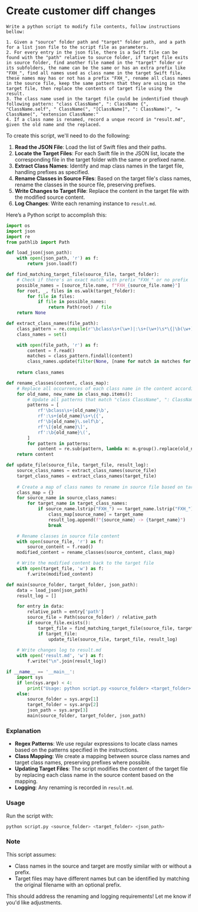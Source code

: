 # Create customer diff changes #

```
Write a python script to modify file contents, follow instructions bellow:

1. Given a "source" folder path and "target" folder path, and a path for a list json file to the script file as parameters.
2. For every entry in the json file, there is a Swift file can be found with the "path" relative to source folder, if target file exits in source folder, find another file named in the "target" folder or its subfolders, the name can be the same or has an extra prefix like "FXH_", find all names used as class name in the target Swift file, these names may has or not has a prefix "FXH_", rename all class names in the source file, keep the same pattern that they are using in the target file, then replace the contents of target file using the result.
3. The class name used in the target file could be indentified though following pattern: "class ClassName", ": ClassName {", "ClassName.self", " ClassName(", "[ClassName]", ": ClassName)", "= ClassName(", "extension ClassName:"
4. If a class name is renamed, record a unque record in "result.md", given the old name and the replaced.

```

To create this script, we'll need to do the following:

1. **Read the JSON File**: Load the list of Swift files and their paths.
2. **Locate the Target Files**: For each Swift file in the JSON list, locate the corresponding file in the target folder with the same or prefixed name.
3. **Extract Class Names**: Identify and map class names in the target file, handling prefixes as specified.
4. **Rename Classes in Source Files**: Based on the target file's class names, rename the classes in the source file, preserving prefixes.
5. **Write Changes to Target File**: Replace the content in the target file with the modified source content.
6. **Log Changes**: Write each renaming instance to `result.md`.

Here’s a Python script to accomplish this:

```python
import os
import json
import re
from pathlib import Path

def load_json(json_path):
    with open(json_path, 'r') as f:
        return json.load(f)

def find_matching_target_file(source_file, target_folder):
    # Check if there's an exact match with prefix "FXH_" or no prefix
    possible_names = [source_file.name, f"FXH_{source_file.name}"]
    for root, _, files in os.walk(target_folder):
        for file in files:
            if file in possible_names:
                return Path(root) / file
    return None

def extract_class_names(file_path):
    class_pattern = re.compile(r'\bclass\s+(\w+)|:\s+(\w+)\s*\{|\b(\w+)\.self|\[\s*(\w+)\s*\]|\b(\w+)\(')
    class_names = set()

    with open(file_path, 'r') as f:
        content = f.read()
        matches = class_pattern.findall(content)
        class_names.update(filter(None, [name for match in matches for name in match]))
    
    return class_names

def rename_classes(content, class_map):
    # Replace all occurrences of each class name in the content according to the class_map
    for old_name, new_name in class_map.items():
        # Update all patterns that match "class ClassName", ": ClassName {", "ClassName.self", " ClassName(", "[ClassName]", ": ClassName)"
        patterns = [
            rf'\bclass\s+{old_name}\b',
            rf':\s+{old_name}\s+\{{',
            rf'\b{old_name}\.self\b',
            rf'\[{old_name}\]',
            rf':\b{old_name}\(',
        ]
        for pattern in patterns:
            content = re.sub(pattern, lambda m: m.group().replace(old_name, new_name), content)
    return content

def update_file(source_file, target_file, result_log):
    source_class_names = extract_class_names(source_file)
    target_class_names = extract_class_names(target_file)
    
    # Create a map of class names to rename in source file based on target file names
    class_map = {}
    for source_name in source_class_names:
        for target_name in target_class_names:
            if source_name.lstrip("FXH_") == target_name.lstrip("FXH_"):
                class_map[source_name] = target_name
                result_log.append(f"{source_name} -> {target_name}")
                break

    # Rename classes in source file content
    with open(source_file, 'r') as f:
        source_content = f.read()
    modified_content = rename_classes(source_content, class_map)

    # Write the modified content back to the target file
    with open(target_file, 'w') as f:
        f.write(modified_content)

def main(source_folder, target_folder, json_path):
    data = load_json(json_path)
    result_log = []

    for entry in data:
        relative_path = entry['path']
        source_file = Path(source_folder) / relative_path
        if source_file.exists():
            target_file = find_matching_target_file(source_file, target_folder)
            if target_file:
                update_file(source_file, target_file, result_log)
    
    # Write changes log to result.md
    with open('result.md', 'w') as f:
        f.write("\n".join(result_log))

if __name__ == '__main__':
    import sys
    if len(sys.argv) < 4:
        print("Usage: python script.py <source_folder> <target_folder> <json_path>")
    else:
        source_folder = sys.argv[1]
        target_folder = sys.argv[2]
        json_path = sys.argv[3]
        main(source_folder, target_folder, json_path)
```

### Explanation

- **Regex Patterns**: We use regular expressions to locate class names based on the patterns specified in the instructions.
- **Class Mapping**: We create a mapping between source class names and target class names, preserving prefixes where possible.
- **Updating Target Files**: The script modifies the content of the target file by replacing each class name in the source content based on the mapping.
- **Logging**: Any renaming is recorded in `result.md`.

### Usage

Run the script with:
```sh
python script.py <source_folder> <target_folder> <json_path>
```

### Note
This script assumes:
- Class names in the source and target are mostly similar with or without a prefix.
- Target files may have different names but can be identified by matching the original filename with an optional prefix. 

This should address the renaming and logging requirements! Let me know if you'd like adjustments.